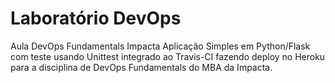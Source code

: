 # Laboratório DevOps
Aula DevOps Fundamentals Impacta
Aplicação Simples em Python/Flask com teste usando Unittest integrado ao Travis-CI fazendo deploy no Heroku para a disciplina de DevOps Fundamentals do MBA da Impacta.
